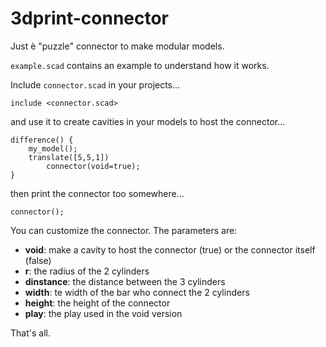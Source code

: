 # 3dprint-connector
Just è "puzzle" connector to make modular models.

`example.scad` contains an example to understand how it works.

Include `connector.scad` in your projects...

```
include <connector.scad>
```

and use it to create cavities in your models to host the connector...

```
difference() {
    my_model();
    translate([5,5,1])
        connector(void=true);    
}
```

then print the connector too somewhere...

```
connector();
```

You can customize the connector. The parameters are:

- **void**: make a cavity to host the connector (true) or the connector itself (false)
- **r**: the radius of the 2 cylinders
- **dinstance**: the distance between the 3 cylinders
- **width**: te width of the bar who connect the 2 cylinders
- **height**: the height of the connector
- **play**: the play used in the void version

That's all.
